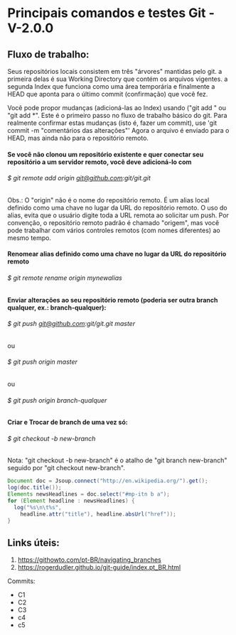 # Principais comandos e testes Git - V-2.0.0

Fluxo de trabalho:
---
Seus repositórios locais consistem em três "árvores" mantidas pelo git. a primeira delas é sua Working Directory que contém os arquivos vigentes. a segunda Index que funciona como uma área temporária e finalmente a HEAD que aponta para o último commit (confirmação) que você fez.

Você pode propor mudanças (adicioná-las ao Index) usando ("git add <arquivo>" ou "git add *". Este é o primeiro passo no fluxo de trabalho básico do git. Para realmente confirmar estas mudanças (isto é, fazer um commit), use 'git commit -m "comentários das alterações"' Agora o arquivo é enviado para o HEAD, mas ainda não para o repositório remoto.

  #### Se você não clonou um repositório existente e quer conectar seu repositório a um servidor remoto, você deve adicioná-lo com
###### $ git remote add origin git@github.com:git/git.git
Obs.: O "origin" não é o nome do repositório remoto. É um alias local definido como uma chave no lugar da URL do repositório remoto. O uso do alias, evita que o usuário digite toda a URL remota ao solicitar um push. Por convenção, o repositório remoto padrão é chamado "origem", mas você pode trabalhar com vários controles remotos (com nomes diferentes) ao mesmo tempo. 
  
  #### Renomear alias definido como uma chave no lugar da URL do repositório remoto
###### $ git remote rename origin mynewalias

  #### Enviar alterações ao seu repositório remoto (poderia ser outra branch qualquer, ex.: branch-qualquer):
###### $ git push git@github.com:git/git.git master
ou
###### $ git push origin master
ou
###### $ git push origin branch-qualquer
 
  #### Criar e Trocar de branch de uma vez só:
###### $ git checkout -b new-branch
Nota: "git checkout -b new-branch" é o atalho de "git branch new-branch" seguido por "git checkout new-branch".
  
```java
Document doc = Jsoup.connect("http://en.wikipedia.org/").get();
log(doc.title());
Elements newsHeadlines = doc.select("#mp-itn b a");
for (Element headline : newsHeadlines) {
  log("%s\n\t%s", 
    headline.attr("title"), headline.absUrl("href"));
}
```  
  
Links úteis:
--
1. https://githowto.com/pt-BR/navigating_branches  
2. https://rogerdudler.github.io/git-guide/index.pt_BR.html

Commits:
 - C1
 - C2
 - C3
 - c4
 - c5